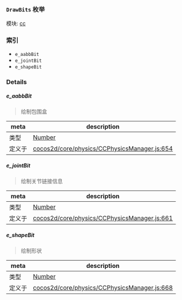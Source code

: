 ### `DrawBits` 枚举



模块: [cc](../modules/cc.md)





### 索引
  - `e_aabbBit`
  - `e_jointBit`
  - `e_shapeBit`

### Details


##### e_aabbBit

> 绘制包围盒

| meta | description |
|------|-------------|
| 类型 | <a href="https://developer.mozilla.org/en/JavaScript/Reference/Global_Objects/Number" class="crosslink external" target="_blank">Number</a> |
| 定义于 | [cocos2d/core/physics/CCPhysicsManager.js:654](https://github.com/cocos-creator/engine/blob/9546fb0f9c421d190e0aba7645402156498449ea/cocos2d/core/physics/CCPhysicsManager.js#L654) |



##### e_jointBit

> 绘制关节链接信息

| meta | description |
|------|-------------|
| 类型 | <a href="https://developer.mozilla.org/en/JavaScript/Reference/Global_Objects/Number" class="crosslink external" target="_blank">Number</a> |
| 定义于 | [cocos2d/core/physics/CCPhysicsManager.js:661](https://github.com/cocos-creator/engine/blob/9546fb0f9c421d190e0aba7645402156498449ea/cocos2d/core/physics/CCPhysicsManager.js#L661) |



##### e_shapeBit

> 绘制形状

| meta | description |
|------|-------------|
| 类型 | <a href="https://developer.mozilla.org/en/JavaScript/Reference/Global_Objects/Number" class="crosslink external" target="_blank">Number</a> |
| 定义于 | [cocos2d/core/physics/CCPhysicsManager.js:668](https://github.com/cocos-creator/engine/blob/9546fb0f9c421d190e0aba7645402156498449ea/cocos2d/core/physics/CCPhysicsManager.js#L668) |


